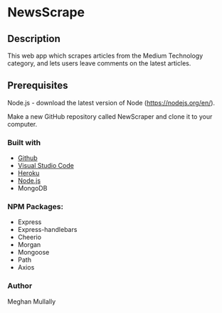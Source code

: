 # NewsScrape

## Description

This web app which scrapes articles from the Medium Technology category, and lets users leave comments on the latest articles. 


## Prerequisites
Node.js - download the latest version of Node (https://nodejs.org/en/).

Make a new GitHub repository called NewScraper and clone it to your computer.

### Built with
- [Github](https://github.com/)
- [Visual Studio Code](https://visualstudio.microsoft.com/)
- [Heroku](https://heroku.com/)
- [Node.js](https://nodejs.org/)
- MongoDB 

### NPM Packages:
- Express
- Express-handlebars
- Cheerio
- Morgan
- Mongoose 
- Path
- Axios

### Author
Meghan Mullally